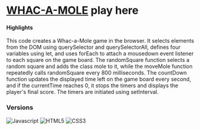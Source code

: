 # [WHAC-A-MOLE](https://guavalines.github.io/Whac-a-mole/) play here

#### Highlights
This code creates a Whac-a-Mole game in the browser. It selects elements from the DOM using querySelector and querySelectorAll, defines four variables using let, and uses forEach to attach a mousedown event listener to each square on the game board. The randomSquare function selects a random square and adds the class mole to it, while the moveMole function repeatedly calls randomSquare every 800 milliseconds. The countDown function updates the displayed time left on the game board every second, and if the currentTime reaches 0, it stops the timers and displays the player's final score. The timers are initiated using setInterval.

### Versions

![Javascript](https://img.shields.io/badge/JavaScript-323330?style=for-the-badge&logo=javascript&logoColor=F7DF1E)
![HTML5](https://img.shields.io/badge/HTML5-E34F26?style=for-the-badge&logo=html5&logoColor=white)
![CSS3](https://img.shields.io/badge/CSS3-1572B6?style=for-the-badge&logo=css3&logoColor=white)
